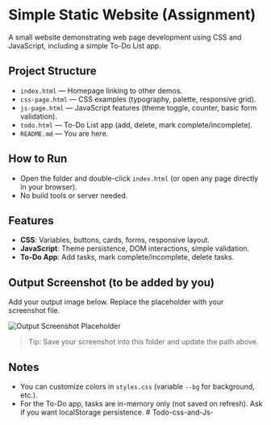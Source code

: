 # Simple Static Website (Assignment)

A small website demonstrating web page development using CSS and JavaScript, including a simple To-Do List app.

## Project Structure
- `index.html` — Homepage linking to other demos.
- `css-page.html` — CSS examples (typography, palette, responsive grid).
- `js-page.html` — JavaScript features (theme toggle, counter, basic form validation).
- `todo.html` — To-Do List app (add, delete, mark complete/incomplete).
- `README.md` — You are here.

## How to Run
- Open the folder and double-click `index.html` (or open any page directly in your browser).
- No build tools or server needed.

## Features
- **CSS**: Variables, buttons, cards, forms, responsive layout.
- **JavaScript**: Theme persistence, DOM interactions, simple validation.
- **To-Do App**: Add tasks, mark complete/incomplete, delete tasks.

## Output Screenshot (to be added by you)
Add your output image below. Replace the placeholder with your screenshot file.

![Output Screenshot Placeholder](./path-to-your-screenshot.png)

> Tip: Save your screenshot into this folder and update the path above.

## Notes
- You can customize colors in `styles.css` (variable `--bg` for background, etc.).
- For the To-Do app, tasks are in-memory only (not saved on refresh). Ask if you want localStorage persistence.
#   T o d o - c s s - a n d - J s -  
 